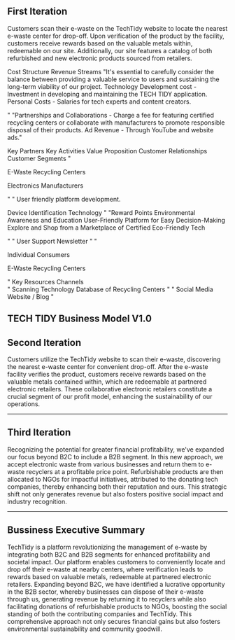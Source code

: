 ## First Iteration
Customers scan their e-waste on the TechTidy website to locate the nearest e-waste center for drop-off. Upon verification of the product by the facility, customers receive rewards based on the valuable metals within, redeemable on our site. Additionally, our site features a catalog of both refurbished and new electronic products sourced from retailers.

Cost Structure	Revenue Streams
"It's essential to carefully consider the balance between providing a valuable service to users and sustaining the long-term viability of our project. 
Technology Development cost - Investment in developing and maintaining the TECH TIDY application.
Personal Costs - Salaries for tech experts and content creators.

"	"Partnerships and Collaborations -  Charge a fee for featuring certified recycling centers  or collaborate with manufacturers to promote responsible disposal of their products.
Ad Revenue - Through YouTube and website ads."

Key Partners	Key Activities	Value Proposition	Customer Relationships	Customer Segments
"

E-Waste Recycling Centers

Electronics Manufacturers

"	"
User friendly platform development.

Device Identification Technology "	"Reward Points
Environmental Awareness and Education
User-Friendly Platform for Easy Decision-Making
Explore and Shop from a Marketplace of Certified Eco-Friendly Tech


"	"
User Support
Newsletter
"	"

Individual Consumers

E-Waste Recycling Centers

"
	Key Resources		Channels	
	"
Scanning Technology
Database of Recycling Centers
"		"
Social Media
Website / Blog
"	

TECH TIDY Business Model V1.0
---

## Second Iteration
Customers utilize the TechTidy website to scan their e-waste, discovering the nearest e-waste center for convenient drop-off. After the e-waste facility verifies the product, customers receive rewards based on the valuable metals contained within, which are redeemable at partnered electronic retailers. These collaborative electronic retailers constitute a crucial segment of our profit model, enhancing the sustainability of our operations.

---

## Third Iteration
Recognizing the potential for greater financial profitability, we've expanded our focus beyond B2C to include a B2B segment. In this new approach, we accept electronic waste from various businesses and return them to e-waste recyclers at a profitable price point. Refurbishable products are then allocated to NGOs for impactful initiatives, attributed to the donating tech companies, thereby enhancing both their reputation and ours. This strategic shift not only generates revenue but also fosters positive social impact and industry recognition. 

---

## Bussiness Executive Summary
TechTidy is a platform revolutionizing the management of e-waste by integrating both B2C and B2B segments for enhanced profitability and societal impact. Our platform enables customers to conveniently locate and drop off their e-waste at nearby centers, where verification leads to rewards based on valuable metals, redeemable at partnered electronic retailers. Expanding beyond B2C, we have identified a lucrative opportunity in the B2B sector, whereby businesses can dispose of their e-waste through us, generating revenue by returning it to recyclers while also facilitating donations of refurbishable products to NGOs, boosting the social standing of both the contributing companies and TechTidy. This comprehensive approach not only secures financial gains but also fosters environmental sustainability and community goodwill. 

